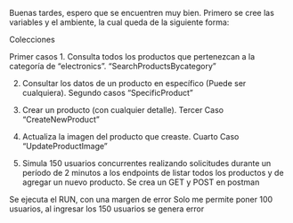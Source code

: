 Buenas tardes, espero que se encuentren muy bien.
Primero se cree las variables y el ambiente, la cual queda de la siguiente forma:
 
Colecciones
 
Primer casos 1. Consulta todos los productos que pertenezcan a la categoría de “electronics”.  “SearchProductsBycategory”

2. Consultar los datos de un producto en específico (Puede ser cualquiera). Segundo casos “SpecificProduct”
  
3. Crear un producto (con cualquier detalle). Tercer Caso “CreateNewProduct”
 
4. Actualiza la imagen del producto que creaste. Cuarto Caso “UpdateProductImage”
 
5. Simula 150 usuarios concurrentes realizando solicitudes durante un período de 2
minutos a los endpoints de listar todos los productos y de agregar un nuevo producto.
Se crea un GET y POST en postman 
 
Se ejecuta el RUN, con una margen de error 
Solo me permite poner 100 usuarios, al ingresar los 150 usuarios se genera error
 

 

 
